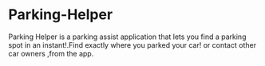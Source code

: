 # Parking-Helper
Parking Helper is a parking assist application that lets you find a parking spot in an instant!.Find exactly where you parked your car! or contact other car owners ,from the app.
